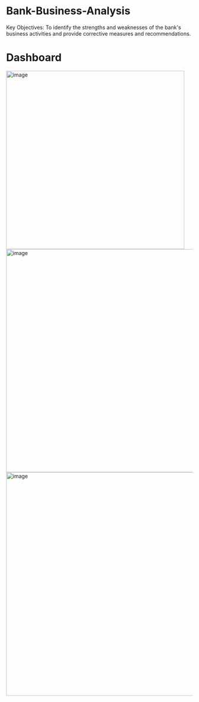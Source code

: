 # Bank-Business-Analysis
Key Objectives: 
To identify the strengths and weaknesses of the bank's business activities and provide corrective measures and recommendations.
# Dashboard 
<img width="481" alt="image" src="https://github.com/user-attachments/assets/125d503d-4ccd-4250-8686-5b50a0b75b76" />
<img width="602" alt="image" src="https://github.com/user-attachments/assets/8945d021-f741-4a86-9813-7a1c945b92b5" />
<img width="603" alt="image" src="https://github.com/user-attachments/assets/7eee008d-b5b8-4c6d-8e27-b62e647f59eb" />


